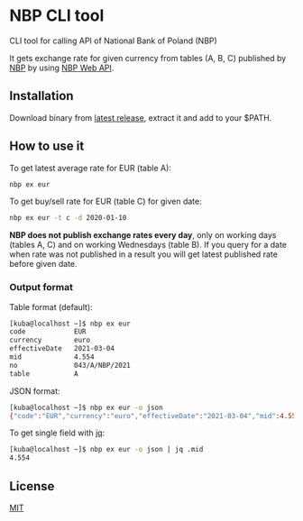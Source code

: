 # NBP CLI tool

CLI tool for calling API of National Bank of Poland (NBP)

It gets exchange rate for given currency from tables (A, B, C) published by [NBP](https://www.nbp.pl/home.aspx?f=/kursy/kursy_archiwum.html) by using [NBP Web API](http://api.nbp.pl/).

## Installation

Download binary from [latest release](https://github.com/jfilipczyk/nbp-cli/releases/latest), extract it and add to your $PATH.

## How to use it

To get latest average rate for EUR (table A):
```bash
nbp ex eur
```

To get buy/sell rate for EUR (table C) for given date:
```bash
nbp ex eur -t c -d 2020-01-10
```

**NBP does not publish exchange rates every day**, only on working days (tables A, C) and on working Wednesdays (table B).
If you query for a date when rate was not published in a result you will get latest published rate before given date.

### Output format

Table format (default):
```bash
[kuba@localhost ~]$ nbp ex eur
code            EUR           
currency        euro          
effectiveDate   2021-03-04    
mid             4.554         
no              043/A/NBP/2021
table           A
```

JSON format:
```bash
[kuba@localhost ~]$ nbp ex eur -o json
{"code":"EUR","currency":"euro","effectiveDate":"2021-03-04","mid":4.554,"no":"043/A/NBP/2021","table":"A"}
```

To get single field with [jq](https://github.com/stedolan/jq):
```bash
[kuba@localhost ~]$ nbp ex eur -o json | jq .mid
4.554
```

## License
[MIT](./LICENSE)